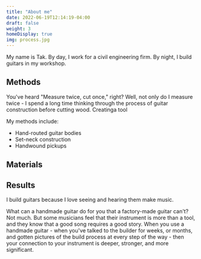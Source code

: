 ```yaml
---
title: "About me"
date: 2022-06-19T12:14:19-04:00
draft: false
weight: 3
homeDisplay: true
img: process.jpg
---
```


My name is Tak. By day, I work for a civil engineering firm. By night, I build guitars in my workshop. 

## Methods
You've heard "Measure twice, cut once," right? Well, not only do I measure twice - I spend a long time thinking through the process of guitar construction before cutting wood. Creatinga  tool

My methods include:
- Hand-routed guitar bodies
- Set-neck construction
- Handwound pickups

## Materials

## Results
I build guitars because I love seeing and hearing them make music. 

What can a handmade guitar do for you that a factory-made guitar can't? Not much. But some musicians feel that their instrument is more than a tool, and they know that a good song requires a good story. When you use a handmade guitar - when you've talked to the builder for weeks, or months, and gotten pictures of the build process at every step of the way - then your connection to your instrument is deeper, stronger, and more significant. 